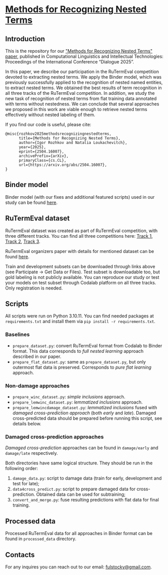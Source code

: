 # [Methods for Recognizing Nested Terms](https://arxiv.org/abs/2504.16007)

## Introduction

This is the repository for our ["Methods for Recognizing Nested Terms" paper](https://arxiv.org/abs/2504.16007), published in Computational Linguistics and Intellectual Technologies: Proceedings of the International Conference “Dialogue 2025”.

In this paper, we describe our participation in the RuTermEval competition devoted to extracting nested terms.
We apply the Binder model, which was previously successfully applied to the recognition of nested named entities,
to extract nested terms. We obtained the best results of term recognition in all three tracks of the RuTermEval
competition. In addition, we study the new task of recognition of nested terms from flat training data annotated
with terms without nestedness. We can conclude that several approaches we proposed in this work are viable
enough to retrieve nested terms effectively without nested labeling of them.

If you find our code is useful, please cite:
```
@misc{rozhkov2025methodsrecognizingnestedterms,
      title={Methods for Recognizing Nested Terms}, 
      author={Igor Rozhkov and Natalia Loukachevitch},
      year={2025},
      eprint={2504.16007},
      archivePrefix={arXiv},
      primaryClass={cs.CL},
      url={https://arxiv.org/abs/2504.16007}, 
}
```

## Binder model

Binder model (with our fixes and additional featured scripts) used in our study can be found [here](https://github.com/fulstock/binder).

## RuTermEval dataset

RuTermEval dataset was created as part of RuTermEval competition, with three different tracks. You can find all three competitions here: [Track 1](https://codalab.lisn.upsaclay.fr/competitions/19597), [Track 2](https://codalab.lisn.upsaclay.fr/competitions/19600), [Track 3](https://codalab.lisn.upsaclay.fr/competitions/19601). 

RuTermEval organizers paper with details for mentioned dataset can be found [here](https://dialogue-conf.org/wp-content/uploads/2025/04/MamontovaAIschenkoRVorontsovK.pdf).

Train and development subsets can be downloaded through links above (see Participate -> Get Data or Files). Test subset is downloadable too, but gold labeling is not publicly available. You can reproduce our study or test your models on test subset through Codalab platform on all three tracks. Only registration is needed. 

## Scripts

All scripts were run on Python 3.10.11. You can find needed packages at `requirements.txt` and install them via `pip install -r requirements.txt`.

### Baselines

- `prepare_dataset.py`: convert RuTermEval format from Codalab to Binder format. This data corresponds to *full nested learning* approach described in our paper.
- `prepare_flat_dataset.py`: same as `prepare_dataset.py`, but only outermost flat data is preserved. Corresponds to *pure flat learning* approach.  
### Non-damage approaches

- `prepare_winc_dataset.py`: *simple inclusions* approach.
- `prepare_lemwinc_dataset.py`: *lemmatized inclusions* approach.
- `prepare_lemwincdamage_dataset.py`: *lemmatized inclusions* fused with *damaged cross-prediction approach* (both *early* and *late*). Damaged cross-predicted data should be prepared before running this script, see details below.
### Damaged cross-prediction approaches 

*Damaged cross-prediction* approaches can be found in `damage/early` and `damage/late` respectively. 

Both directories have same logical structure. They should be run in the following order:
1. `damage_data.py`: script to damage data (train for early, development and test for late);
2. `data4cross_predict.py`: script to prepare damaged data for cross-prediction. Obtained data can be used for subtraining;
3. `convert_and_merge.py`: fuse resulting predictions with flat data for final training.

## Processed data

Processed RuTermEval data for all approaches in Binder format can be found in `processed_data` directory.

## Contacts

For any inquires you can reach out to our email: fulstocky@gmail.com.